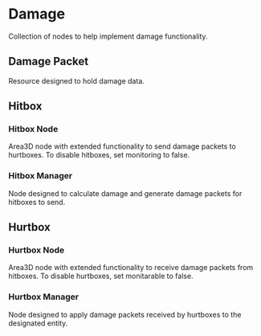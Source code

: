 # Damage
Collection of nodes to help implement damage functionality.

## Damage Packet
Resource designed to hold damage data.

## Hitbox
### Hitbox Node
Area3D node with extended functionality to send damage packets to hurtboxes. To disable hitboxes,
set monitoring to false.

### Hitbox Manager
Node designed to calculate damage and generate damage packets for hitboxes to send.

## Hurtbox
### Hurtbox Node
Area3D node with extended functionality to receive damage packets from hitboxes. To disable 
hurtboxes, set monitarable to false.

### Hurtbox Manager
Node designed to apply damage packets received by hurtboxes to the designated entity.
